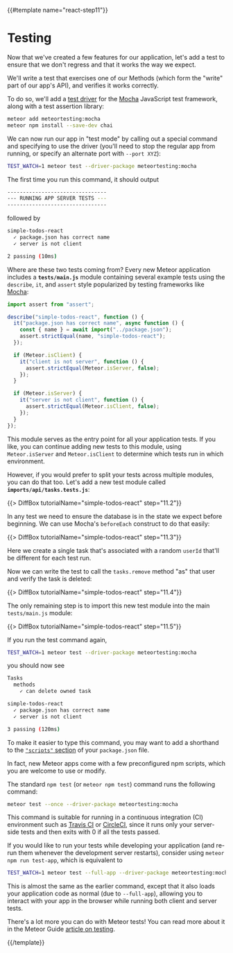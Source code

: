 {{#template name="react-step11"}}

# Testing

Now that we've created a few features for our application, let's add a test to ensure that we don't regress and that it works the way we expect.

We'll write a test that exercises one of our Methods (which form the "write" part of our app's API), and verifies it works correctly.

To do so, we'll add a [test driver](http://guide.meteor.com/testing.html#test-driver) for the [Mocha](https://mochajs.org) JavaScript test framework, along with a test assertion library:

```bash
meteor add meteortesting:mocha
meteor npm install --save-dev chai
```

We can now run our app in "test mode" by calling out a special command and specifying to use the driver (you'll need to stop the regular app from running, or specify an alternate port with `--port XYZ`):

```bash
TEST_WATCH=1 meteor test --driver-package meteortesting:mocha
```

The first time you run this command, it should output

```bash
--------------------------------
--- RUNNING APP SERVER TESTS ---
--------------------------------
```

followed by

```bash
simple-todos-react
  ✓ package.json has correct name
  ✓ server is not client

2 passing (10ms)
```

Where are these two tests coming from? Every new Meteor application includes a **`tests/main.js`** module containing several example tests using the `describe`, `it`, and `assert` style popularized by testing frameworks like [Mocha](https://mochajs.org/#getting-started):

```js
import assert from "assert";

describe("simple-todos-react", function () {
  it("package.json has correct name", async function () {
    const { name } = await import("../package.json");
    assert.strictEqual(name, "simple-todos-react");
  });

  if (Meteor.isClient) {
    it("client is not server", function () {
      assert.strictEqual(Meteor.isServer, false);
    });
  }

  if (Meteor.isServer) {
    it("server is not client", function () {
      assert.strictEqual(Meteor.isClient, false);
    });
  }
});
```

This module serves as the entry point for all your application tests. If you like, you can continue adding new tests to this module, using `Meteor.isServer` and `Meteor.isClient` to determine which tests run in which environment.

However, if you would prefer to split your tests across multiple modules, you can do that too. Let's add a new test module called **`imports/api/tasks.tests.js`**:

{{> DiffBox tutorialName="simple-todos-react" step="11.2"}}

In any test we need to ensure the database is in the state we expect before beginning. We can use Mocha's `beforeEach` construct to do that easily:

{{> DiffBox tutorialName="simple-todos-react" step="11.3"}}

Here we create a single task that's associated with a random `userId` that'll be different for each test run.

Now we can write the test to call the `tasks.remove` method "as" that user and verify the task is deleted:

{{> DiffBox tutorialName="simple-todos-react" step="11.4"}}

The only remaining step is to import this new test module into the main `tests/main.js` module:

{{> DiffBox tutorialName="simple-todos-react" step="11.5"}}

If you run the test command again,

```bash
TEST_WATCH=1 meteor test --driver-package meteortesting:mocha
```

you should now see

```bash
Tasks
  methods
    ✓ can delete owned task

simple-todos-react
  ✓ package.json has correct name
  ✓ server is not client

3 passing (120ms)
```

To make it easier to type this command, you may want to add a shorthand to the [`"scripts"` section](https://docs.npmjs.com/misc/scripts) of your `package.json` file.

In fact, new Meteor apps come with a few preconfigured npm scripts, which you are welcome to use or modify.

The standard `npm test` (or `meteor npm test`) command runs the following command:

```bash
meteor test --once --driver-package meteortesting:mocha
```

This command is suitable for running in a continuous integration (CI) environment such as [Travis CI](https://travis-ci.org) or [CircleCI](https://circleci.com), since it runs only your server-side tests and then exits with 0 if all the tests passed.

If you would like to run your tests while developing your application (and re-run them whenever the development server restarts), consider using `meteor npm run test-app`, which is equivalent to

```bash
TEST_WATCH=1 meteor test --full-app --driver-package meteortesting:mocha
```

This is almost the same as the earlier command, except that it also loads your application code as normal (due to `--full-app`), allowing you to interact with your app in the browser while running both client and server tests.

There's a lot more you can do with Meteor tests! You can read more about it in the Meteor Guide [article on testing](http://guide.meteor.com/testing.html).

{{/template}}
